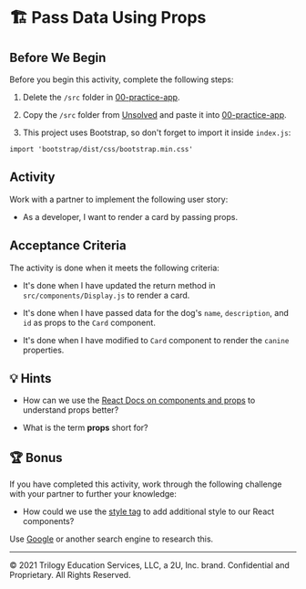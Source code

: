 # 🏗️ Pass Data Using Props

## Before We Begin

Before you begin this activity, complete the following steps:

1. Delete the `/src` folder in [00-practice-app](../00-practice-app/).

2. Copy the `/src` folder from [Unsolved](./Unsolved/) and paste it into [00-practice-app](../00-practice-app/).

3. This project uses Bootstrap, so don't forget to import it inside `index.js`:

  `import 'bootstrap/dist/css/bootstrap.min.css'`

## Activity

Work with a partner to implement the following user story:

* As a developer, I want to render a card by passing props.

## Acceptance Criteria

The activity is done when it meets the following criteria:

* It's done when I have updated the return method in `src/components/Display.js` to render a card.

* It's done when I have passed data for the dog's `name`, `description`, and `id` as props to the `Card` component.

* It's done when I have modified to `Card` component to render the `canine` properties.

## 💡 Hints

* How can we use the [React Docs on components and props](https://facebook.github.io/react/docs/components-and-props.html) to understand props better?

* What is the term **props** short for?

## 🏆 Bonus

If you have completed this activity, work through the following challenge with your partner to further your knowledge:

* How could we use the [style tag](https://facebook.github.io/react/docs/dom-elements.html#style) to add additional style to our React components?

Use [Google](https://www.google.com) or another search engine to research this.

---
© 2021 Trilogy Education Services, LLC, a 2U, Inc. brand. Confidential and Proprietary. All Rights Reserved.
